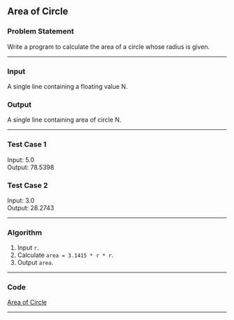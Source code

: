 ## Area of Circle

### Problem Statement
Write a program to calculate the area of a circle whose radius is given.

---

### Input
A single line containing a floating value N.

### Output
A single line containing area of circle N.

---

### Test Case 1
Input: 5.0 <br>
Output: 78.5398 <br>

### Test Case 2
Input: 3.0 <br>
Output: 28.2743 <br>

---

### Algorithm
1. Input `r`.
2. Calculate `area = 3.1415 * r * r`.
3. Output `area`.

---

### Code

[Area of Circle](area_of_circle.c)

---
